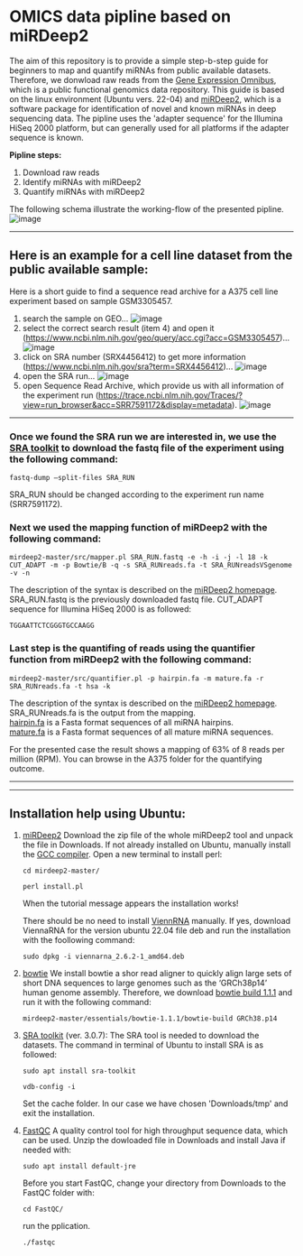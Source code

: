 # OMICS data pipline based on miRDeep2

The aim of this repository is to provide a simple step-b-step guide for beginners to map and quantify miRNAs from public available datasets. Therefore, we donwload raw reads from the [Gene Expression Omnibus](https://www.ncbi.nlm.nih.gov/geo/), which is a public functional genomics data repository. This guide is based on the linux environment (Ubuntu vers. 22-04) and [miRDeep2](https://www.mdc-berlin.de/content/mirdeep2-documentation?mdcbl%5B0%5D=/n-rajewsky%23t-data%2Csoftware%26resources&mdctl=0&mdcou=20738&mdcot=6&mdcbv=crsjgo3KpH2eVDwEmJ_-5lh5FYkn8dZh4PNU6NsBrTE), which is a software package for identification of novel and known miRNAs in deep sequencing data. The pipline uses the 'adapter sequence' for the Illumina HiSeq 2000 platform, but can generally used for all platforms if the adapter sequence is known.


**Pipline steps:**
1) Download raw reads
2) Identify miRNAs with miRDeep2
3) Quantify miRNAs with miRDeep2

The following schema illustrate the working-flow of the presented pipline.
<br>![image](https://github.com/user-attachments/assets/3caf3a6f-14d4-4a9b-9dc0-da4b671785b9)
_________________

## Here is an example for a cell line dataset from the public available sample:

Here is a short guide to find a sequence read archive for a A375 cell line experiment based on sample GSM3305457.

1. search the sample on GEO...
![image](https://github.com/user-attachments/assets/924b2312-1962-490c-9e24-c01c7ad5fdbc)
2. select the correct search result (item 4) and open it (https://www.ncbi.nlm.nih.gov/geo/query/acc.cgi?acc=GSM3305457)...
![image](https://github.com/user-attachments/assets/f77ebeae-a790-4cc5-8e2e-ce318b50bea3)
3. click on SRA number (SRX4456412) to get more information (https://www.ncbi.nlm.nih.gov/sra?term=SRX4456412)...
![image](https://github.com/user-attachments/assets/a418f7a4-8032-44a4-b945-7c847ff7c6f3)
4. open the SRA run...
![image](https://github.com/user-attachments/assets/d0176c2f-4db1-42ab-9a02-7fc0e0241f9d)
5. open Sequence Read Archive, which provide us with all information of the experiment run (https://trace.ncbi.nlm.nih.gov/Traces/?view=run_browser&acc=SRR7591172&display=metadata).
![image](https://github.com/user-attachments/assets/f3826c62-1832-453c-95c4-e25e65acf592)
_________________
### Once we found the SRA run we are interested in, we use the [SRA toolkit](https://github.com/ncbi/sra-tools) to download the fastq file of the experiment using the following command:
```
fastq-dump –split-files SRA_RUN
```
SRA_RUN should be changed according to the experiment run name (SRR7591172).

### Next we used the mapping function of miRDeep2 with the following command:
```
mirdeep2-master/src/mapper.pl SRA_RUN.fastq -e -h -i -j -l 18 -k CUT_ADAPT -m -p Bowtie/B -q -s SRA_RUNreads.fa -t SRA_RUNreadsVSgenome -v -n
```
The description of the syntax is described on the [miRDeep2 homepage](https://www.mdc-berlin.de/content/mirdeep2-documentation?mdcbl%5B0%5D=/n-rajewsky%23t-data%2Csoftware%26resources&mdctl=0&mdcou=20738&mdcot=6&mdcbv=crsjgo3KpH2eVDwEmJ_-5lh5FYkn8dZh4PNU6NsBrTE). SRA_RUN.fastq is the previously downloaded fastq file. CUT_ADAPT sequence for Illumina HiSeq 2000 is as followed:
```
TGGAATTCTCGGGTGCCAAGG
```
 
### Last step is the quantifing of reads using the quantifier function from miRDeep2 with the following command:
```
mirdeep2-master/src/quantifier.pl -p hairpin.fa -m mature.fa -r SRA_RUNreads.fa -t hsa -k
```
The description of the syntax is described on the [miRDeep2 homepage](https://www.mdc-berlin.de/content/mirdeep2-documentation?mdcbl%5B0%5D=/n-rajewsky%23t-data%2Csoftware%26resources&mdctl=0&mdcou=20738&mdcot=6&mdcbv=crsjgo3KpH2eVDwEmJ_-5lh5FYkn8dZh4PNU6NsBrTE). SRA_RUNreads.fa is the output from the mapping.
<br>[hairpin.fa](https://www.mirbase.org/download/hairpin.fa) is a Fasta format sequences of all miRNA hairpins.
<br>[mature.fa](https://www.mirbase.org/download/mature.fa) is a Fasta format sequences of all mature miRNA sequences.

For the presented case the result shows a mapping of 63% of 8 reads per million (RPM). You can browse in the A375 folder for the quantifying outcome.
_________________
_________________

## Installation help using Ubuntu:
1. [miRDeep2](https://github.com/rajewsky-lab/mirdeep2)
   Download the zip file of the whole miRDeep2 tool and unpack the file in Downloads.
   If not already installed on Ubuntu, manually install the [GCC compiler](https://linuxize.com/post/how-to-install-gcc-compiler-on-ubuntu-18-04/).
   Open a new terminal to install perl:
   ```
   cd mirdeep2-master/
   ```
   ```
   perl install.pl
   ```
   When the tutorial message appears the installation works!

   There should be no need to install [ViennRNA](https://www.tbi.univie.ac.at/RNA/) manually.
   If yes, download ViennaRNA for the version ubuntu 22.04 file deb and run the installation with the foollowing command:
   ```
   sudo dpkg -i viennarna_2.6.2-1_amd64.deb
   ```

2. [bowtie]([https://zoomadmin.com/HowToInstall/UbuntuPackage/bowtie](https://bowtie-bio.sourceforge.net/manual.shtml))
   We install bowtie a shor read aligner to quickly align large sets of short DNA sequences to large genomes such as the ‘GRCh38p14’ human genome assembly. Therefore, we download [bowtie build 1.1.1](https://zoomadmin.com/HowToInstall/UbuntuPackage/bowtie) and run it with the following command:
   ```
   mirdeep2-master/essentials/bowtie-1.1.1/bowtie-build GRCh38.p14
   ```
      
4. [SRA toolkit](https://github.com/ncbi/sra-tools) (ver. 3.0.7):
   The SRA tool is needed to download the datasets. The command in terminal of Ubuntu to install SRA is as followed:
   ```
   sudo apt install sra-toolkit
   ```
   ```
   vdb-config -i
   ```
   Set the cache folder. In our case we have chosen 'Downloads/tmp' and exit the installation.

5. [FastQC](https://www.bioinformatics.babraham.ac.uk/projects/fastqc/)
   A quality control tool for high throughput sequence data, which can be used.
   Unzip the dowloaded file in Downloads and install Java if needed with:
   ```
   sudo apt install default-jre
   ```
   Before you start FastQC, change your directory from Downloads to the FastQC folder with:
   ```
   cd FastQC/
   ```
   run the pplication.
   ```
   ./fastqc
   ```
    

